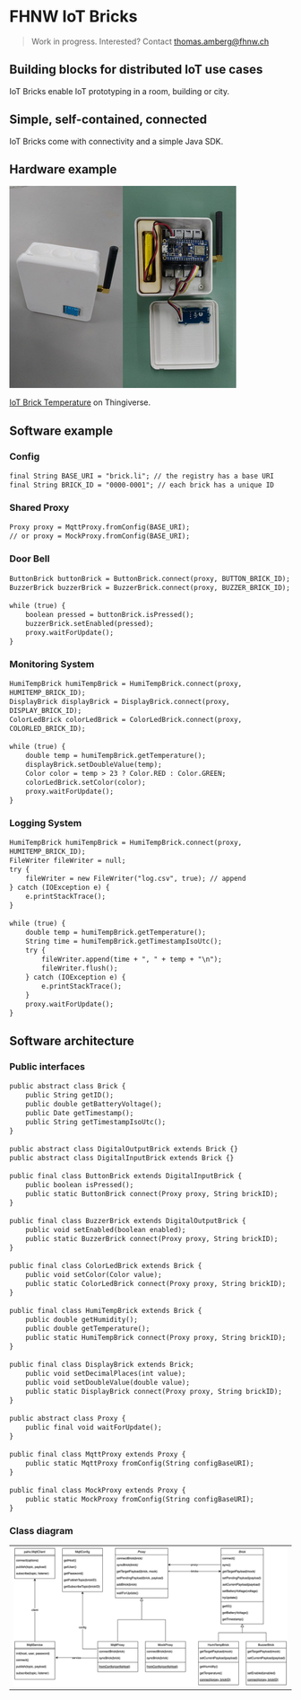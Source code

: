 # FHNW IoT Bricks
> Work in progress. Interested? Contact thomas.amberg@fhnw.ch
## Building blocks for distributed IoT use cases
IoT Bricks enable IoT prototyping in a room, building or city.
## Simple, self-contained, connected
IoT Bricks come with connectivity and a simple Java SDK.
## Hardware example
<img src="IoTBrickTemperature.jpg"/>

[IoT Brick Temperature](https://www.thingiverse.com/thing:3638252) on Thingiverse.

## Software example
### Config
```
final String BASE_URI = "brick.li"; // the registry has a base URI
final String BRICK_ID = "0000-0001"; // each brick has a unique ID
```
### Shared Proxy
```
Proxy proxy = MqttProxy.fromConfig(BASE_URI);
// or proxy = MockProxy.fromConfig(BASE_URI);
```
### Door Bell
```
ButtonBrick buttonBrick = ButtonBrick.connect(proxy, BUTTON_BRICK_ID);
BuzzerBrick buzzerBrick = BuzzerBrick.connect(proxy, BUZZER_BRICK_ID);

while (true) {
    boolean pressed = buttonBrick.isPressed();
    buzzerBrick.setEnabled(pressed);
    proxy.waitForUpdate();
}
```
### Monitoring System
```
HumiTempBrick humiTempBrick = HumiTempBrick.connect(proxy, HUMITEMP_BRICK_ID);
DisplayBrick displayBrick = DisplayBrick.connect(proxy, DISPLAY_BRICK_ID);
ColorLedBrick colorLedBrick = ColorLedBrick.connect(proxy, COLORLED_BRICK_ID);

while (true) {
    double temp = humiTempBrick.getTemperature();
    displayBrick.setDoubleValue(temp);
    Color color = temp > 23 ? Color.RED : Color.GREEN;
    colorLedBrick.setColor(color);
    proxy.waitForUpdate();
}
```
### Logging System
```
HumiTempBrick humiTempBrick = HumiTempBrick.connect(proxy, HUMITEMP_BRICK_ID);
FileWriter fileWriter = null;
try {
    fileWriter = new FileWriter("log.csv", true); // append
} catch (IOException e) {
    e.printStackTrace();
}

while (true) {
    double temp = humiTempBrick.getTemperature();
    String time = humiTempBrick.getTimestampIsoUtc();
    try {
        fileWriter.append(time + ", " + temp + "\n");
        fileWriter.flush();
    } catch (IOException e) {
        e.printStackTrace();
    }
    proxy.waitForUpdate();
}
```
## Software architecture
### Public interfaces
```
public abstract class Brick {
    public String getID();
    public double getBatteryVoltage();
    public Date getTimestamp();
    public String getTimestampIsoUtc();
}

public abstract class DigitalOutputBrick extends Brick {}
public abstract class DigitalInputBrick extends Brick {}

public final class ButtonBrick extends DigitalInputBrick {
    public boolean isPressed();
    public static ButtonBrick connect(Proxy proxy, String brickID);
}

public final class BuzzerBrick extends DigitalOutputBrick {
    public void setEnabled(boolean enabled);
    public static BuzzerBrick connect(Proxy proxy, String brickID);
}

public final class ColorLedBrick extends Brick {
    public void setColor(Color value);
    public static ColorLedBrick connect(Proxy proxy, String brickID);
}

public final class HumiTempBrick extends Brick {
    public double getHumidity();
    public double getTemperature();
    public static HumiTempBrick connect(Proxy proxy, String brickID);
}

public final class DisplayBrick extends Brick;
    public void setDecimalPlaces(int value);
    public void setDoubleValue(double value);
    public static DisplayBrick connect(Proxy proxy, String brickID);
}

public abstract class Proxy {
    public final void waitForUpdate();
}

public final class MqttProxy extends Proxy {
    public static MqttProxy fromConfig(String configBaseURI);
}     

public final class MockProxy extends Proxy {
    public static MockProxy fromConfig(String configBaseURI);
}
```
### Class diagram
<table><tr><td><img width="600" src="IoTBricksClassDiagram.jpg"></td></tr></table>
